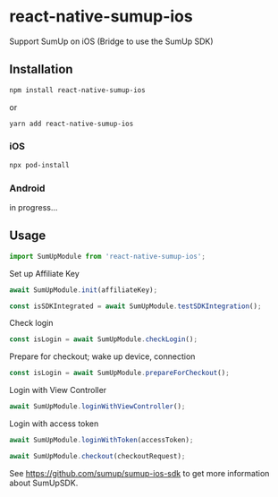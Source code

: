 # react-native-sumup-ios

Support SumUp on iOS
(Bridge to use the SumUp SDK)

## Installation

```sh
npm install react-native-sumup-ios
```
or
```sh
yarn add react-native-sumup-ios
```

### iOS
```sh
npx pod-install
```
### Android
in progress...

## Usage

```js
import SumUpModule from 'react-native-sumup-ios';
```

Set up Affiliate Key
```js
await SumUpModule.init(affiliateKey);
```

```js
const isSDKIntegrated = await SumUpModule.testSDKIntegration();
```

Check login
```js
const isLogin = await SumUpModule.checkLogin();
```

Prepare for checkout; wake up device, connection
```js
const isLogin = await SumUpModule.prepareForCheckout();
```

Login with View Controller
```js
await SumUpModule.loginWithViewController();
```

Login with access token
```js
await SumUpModule.loginWithToken(accessToken);
```

```js
await SumUpModule.checkout(checkoutRequest);
```

See https://github.com/sumup/sumup-ios-sdk to get more information about SumUpSDK.

